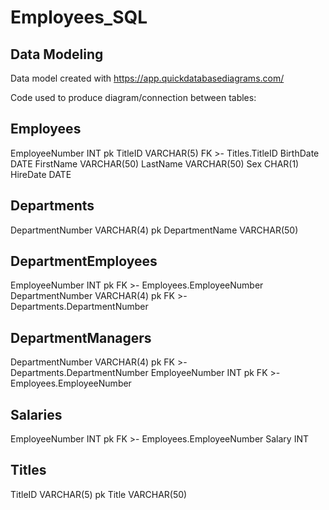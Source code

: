 # Employees_SQL

## Data Modeling
Data model created with https://app.quickdatabasediagrams.com/

Code used to produce diagram/connection between tables:

Employees
-
EmployeeNumber INT pk
TitleID VARCHAR(5) FK >- Titles.TitleID
BirthDate DATE
FirstName VARCHAR(50)
LastName VARCHAR(50)
Sex CHAR(1)
HireDate DATE

Departments
-
DepartmentNumber VARCHAR(4) pk
DepartmentName VARCHAR(50)

DepartmentEmployees
-
EmployeeNumber INT pk FK >- Employees.EmployeeNumber
DepartmentNumber VARCHAR(4) pk FK >- Departments.DepartmentNumber

DepartmentManagers
-
DepartmentNumber VARCHAR(4) pk FK >- Departments.DepartmentNumber
EmployeeNumber INT pk FK >- Employees.EmployeeNumber

Salaries
-
EmployeeNumber INT pk FK >- Employees.EmployeeNumber
Salary INT

Titles
-
TitleID VARCHAR(5) pk
Title VARCHAR(50)

